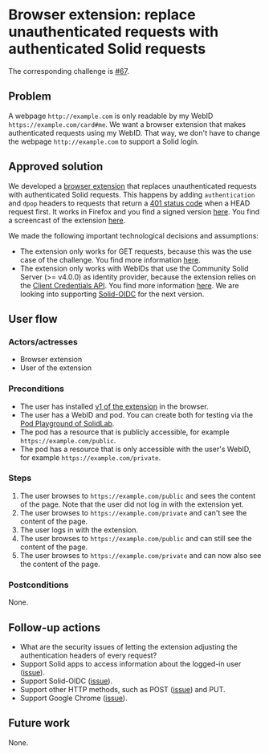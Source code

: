# Browser extension: replace unauthenticated requests with authenticated Solid requests

The corresponding challenge is [#67](https://github.com/SolidLabResearch/Challenges/issues/67).

## Problem
<!--
You can reuse the pitch of the challenge, but check if you need to make changes.
For example, it might happen that the approved solution does more than what the original pitch requested.
-->

A webpage `http://example.com` is only readable by my WebID `https://example.com/card#me`.
We want a browser extension that makes authenticated requests using my WebID.
That way, we don't have to change the webpage `http://example.com` to support a Solid login.

## Approved solution
<!--
Provide information about the approved solution:
names of tools/libraries created, repos, and so on.
-->

We developed a [browser extension](https://github.com/KNowledgeOnWebScale/solid-authentication-browser-extension/releases/tag/v1.0.0) 
that replaces unauthenticated requests with authenticated Solid requests.
This happens by adding `authentication` and `dpop` headers to requests that 
return a [401 status code](https://developer.mozilla.org/en-US/docs/Web/HTTP/Status/401) when a HEAD request first.
It works in Firefox and 
you find a signed version [here](https://github.com/KNowledgeOnWebScale/solid-authentication-browser-extension/releases/download/v1.0.0/solid-authentication-1.0.xpi).
You find a screencast of the extension [here](https://cloud.ilabt.imec.be/index.php/s/QbabTcHkX2J8GHG).

<!--
Provide a list of important technical decisions and assumptions.
-->
We made the following important technological decisions and assumptions:
- The extension only works for GET requests, because this was the use case of the challenge.
You find more information [here](https://github.com/KNowledgeOnWebScale/solid-authentication-browser-extension/tree/24d274d7a3228c7a3ff1748b7dbb25b289ada82b#get-requests-only).
- The extension only works with WebIDs that use the Community Solid Server (>= v4.0.0) as identity provider,
because the extension relies on the [Client Credentials API](https://communitysolidserver.github.io/CommunitySolidServer/5.x/usage/client-credentials/).
You find more information [here](https://github.com/KNowledgeOnWebScale/solid-authentication-browser-extension/tree/24d274d7a3228c7a3ff1748b7dbb25b289ada82b#client-credentials).
We are looking into supporting [Solid-OIDC](https://solidproject.org/TR/oidc) for the next version.

## User flow

<!--
Describe a concrete user flow with the approved solution.
Complete the following sections:
-->

### Actors/actresses

- Browser extension
- User of the extension

### Preconditions

- The user has installed 
[v1 of the extension](https://github.com/KNowledgeOnWebScale/solid-authentication-browser-extension/releases/tag/v1.0.0) in the browser.
- The user has a WebID and pod.
  You can create both for testing via the [Pod Playground of SolidLab](https://pod.playground.solidlab.be/).
- The pod has a resource that is publicly accessible, for example `https://example.com/public`.
- The pod has a resource that is only accessible with the user's WebID, for example `https://example.com/private`.


### Steps

1. The user browses to `https://example.com/public` and sees the content of the page.
Note that the user did not log in with the extension yet.
2. The user browses to `https://example.com/private` and 
can't see the content of the page.
3. The user logs in with the extension.
4. The user browses to `https://example.com/public` and 
can still see the content of the page.
5. The user browses to `https://example.com/private` and 
can now also see the content of the page.

### Postconditions

None. 

## Follow-up actions
<!--
List all concrete follow-up actions that someone has to do.
For example, adding helper code from the solution to Comunica.
-->

- What are the security issues of letting the extension adjusting the authentication headers of every request?
- Support Solid apps to access information about the logged-in user ([issue](https://github.com/KNowledgeOnWebScale/solid-authentication-browser-extension/issues/36)).
- Support Solid-OIDC ([issue](https://github.com/KNowledgeOnWebScale/solid-authentication-browser-extension/issues/30)).
- Support other HTTP methods, such as POST ([issue](https://github.com/KNowledgeOnWebScale/solid-authentication-browser-extension/issues/14)) and PUT.
- Support Google Chrome ([issue](https://github.com/KNowledgeOnWebScale/solid-authentication-browser-extension/issues/5)). 

## Future work
<!--
List ideas for future work.
These ideas don't have to be concrete.
You can create a new challenge/scenario for each idea.
-->

None.
